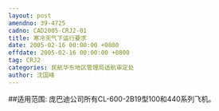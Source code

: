 ```yaml
---
layout: post
amendno: 39-4725
cadno: CAD2005-CRJ2-01
title: 寒冷天气下运行要求
date: 2005-02-16 00:00:00 +0800
effdate: 2005-02-16 00:00:00 +0800
tag: CRJ2
categories: 民航华东地区管理局适航审定处
author: 沈国峰
---
```


##适用范围:
庞巴迪公司所有CL-600-2B19型100和440系列飞机。

